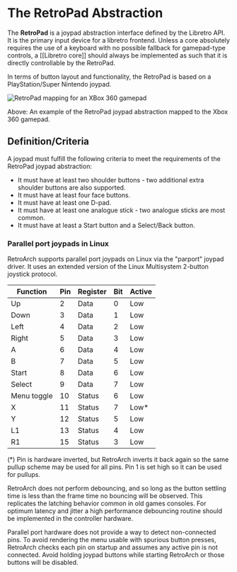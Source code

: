 # The RetroPad Abstraction

The **RetroPad** is a joypad abstraction interface defined by the Libretro API. It is the primary input device for a libretro frontend. Unless a core absolutely requires the use of a keyboard with no possible fallback for gamepad-type controls, a [[Libretro core]] should always be implemented as such that it is directly controllable by the RetroPad.

In terms of button layout and functionality, the RetroPad is based on a PlayStation/Super Nintendo joypad.

![RetroPad mapping for an XBox 360 gamepad](https://wiki.libretro.com/images/6/68/Retropad_360pad.png)

Above: An example of the RetroPad joypad abstraction mapped to the Xbox 360 gamepad.

## Definition/Criteria
A joypad must fulfill the following criteria to meet the requirements of the RetroPad joypad abstraction:

* It must have at least two shoulder buttons - two additional extra shoulder buttons are also supported.
* It must have at least four face buttons.
* It must have at least one D-pad.
* It must have at least one analogue stick - two analogue sticks are most common.
* It must have at least a Start button and a Select/Back button.

### Parallel port joypads in Linux
RetroArch supports parallel port joypads on Linux via the "parport" joypad driver. It uses an extended version of the Linux Multisystem 2-button joystick protocol.

| Function | Pin | Register | Bit | Active |
|----------|-----|----------|-----|--------|
| Up | 2 | Data | 0 | Low |
| Down | 3 | Data | 1 | Low |
| Left| 4 | Data | 2 | Low |
| Right| 5 | Data | 3 | Low |
| A | 6 | Data | 4 | Low |
| B | 7 | Data | 5 | Low |
| Start | 8 | Data | 6 | Low |
| Select | 9 | Data | 7 | Low |
| Menu toggle | 10 | Status | 6 | Low |
| X | 11 | Status | 7 | Low* |
| Y | 12 | Status | 5 | Low |
| L1 | 13 | Status | 4 | Low |
| R1 | 15 | Status | 3 | Low |

(*) Pin is hardware inverted, but RetroArch inverts it back again so the same pullup scheme may be used for all pins. Pin 1 is set high so it can be used for pullups.

RetroArch does not perform debouncing, and so long as the button settling time is less than the frame time no bouncing will be observed. This replicates the latching behavior common in old games consoles. For optimum latency and jitter a high performance debouncing routine should be implemented in the controller hardware.

Parallel port hardware does not provide a way to detect non-connected pins. To avoid rendering the menu usable with spurious button presses, RetroArch checks each pin on startup and assumes any active pin is not connected. Avoid holding joypad buttons while starting RetroArch or those buttons will be disabled.
